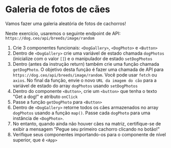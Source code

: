 # Galeria de fotos de cães

Vamos fazer uma galeria aleatória de fotos de cachorros!

Neste exercício, usaremos o seguinte endpoint de API: `https://dog.ceo/api/breeds/image/random`

1. Crie 3 componentes funcionais: `<DogGallery>`, `<DogPhoto>` e `<Button>`
2. Dentro de `<DogGallery>` crie uma variável de estado chamada `dogPhotos` (inicialize com o valor `[]`) e o manipulador de estado `setDogPhotos`
3. Dentro (antes da instrução return) também crie uma função chamada `getDogPhoto`. O objetivo desta função é fazer uma chamada de API para `https://dog.ceo/api/breeds/image/random`. Você pode usar `fetch` ou `axios`. No final da função, envie o novo `URL da imagem do cão` para a variável de estado do array `dogPhotos` usando `setDogPhotos`
4. Dentro do componente `<Button>`, crie um `<button>` que tenha o texto "Get a dog!" e atributo `onClick`
5. Passe a função `getDogPhoto` para `<Button>`
6. Dentro de `<DogGallery>` retorne todos os cães armazenados no array `dogPhotos` usando a função `map()`. Passe cada `dogPhoto` para uma instância de `<DogPhoto>`.
7. No entanto, quando ainda não houver cães na matriz, certifique-se de exibir a mensagem "Pegue seu primeiro cachorro clicando no botão!"
8. Verifique seus componentes importando-os para o componente de nível superior, que é `<App>`
